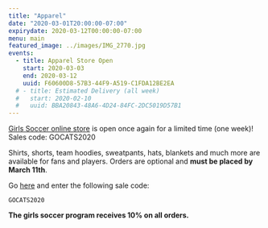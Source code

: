 ```yaml
---
title: "Apparel"
date: "2020-03-01T20:00:00-07:00"
expirydate: 2020-03-12T00:00:00-07:00
menu: main
featured_image: ../images/IMG_2770.jpg
events:
  - title: Apparel Store Open
    start: 2020-03-03
    end: 2020-03-12
    uuid: F60600D8-57B3-44F9-A519-C1FDA12BE2EA
  # - title: Estimated Delivery (all week)
  #   start: 2020-02-10
  #   uuid: BBA20843-48A6-4D24-84FC-2DC5019D57B1
---
```


[Girls Soccer online store] is open once again for a limited time (one week)!
Sales code: GOCATS2020

<!--more-->

Shirts, shorts, team hoodies, sweatpants, hats, blankets and much more are
available for fans and players. Orders are optional and **must be placed by
March 11th**.

Go [here][girls soccer online store] and enter the following sale code:

    GOCATS2020

**The girls soccer program receives 10% on all orders.**

[girls soccer online store]: https://gojosports.itemorder.com
